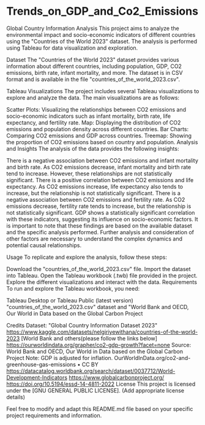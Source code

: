 # Trends_on_GDP_and_Co2_Emissions

Global Country Information Analysis
This project aims to analyze the environmental impact and socio-economic indicators of different countries using the "Countries of the World 2023" dataset. The analysis is performed using Tableau for data visualization and exploration.

Dataset
The "Countries of the World 2023" dataset provides various information about different countries, including population, GDP, CO2 emissions, birth rate, infant mortality, and more. The dataset is in CSV format and is available in the file "countries_of_the_world_2023.csv".

Tableau Visualizations
The project includes several Tableau visualizations to explore and analyze the data. The main visualizations are as follows:

Scatter Plots: Visualizing the relationships between CO2 emissions and socio-economic indicators such as infant mortality, birth rate, life expectancy, and fertility rate.
Map: Displaying the distribution of CO2 emissions and population density across different countries.
Bar Charts: Comparing CO2 emissions and GDP across countries.
Treemap: Showing the proportion of CO2 emissions based on country and population.
Analysis and Insights
The analysis of the data provides the following insights:

There is a negative association between CO2 emissions and infant mortality and birth rate. As CO2 emissions decrease, infant mortality and birth rate tend to increase. However, these relationships are not statistically significant.
There is a positive correlation between CO2 emissions and life expectancy. As CO2 emissions increase, life expectancy also tends to increase, but the relationship is not statistically significant.
There is a negative association between CO2 emissions and fertility rate. As CO2 emissions decrease, fertility rate tends to increase, but the relationship is not statistically significant.
GDP shows a statistically significant correlation with these indicators, suggesting its influence on socio-economic factors.
It is important to note that these findings are based on the available dataset and the specific analysis performed. Further analysis and consideration of other factors are necessary to understand the complex dynamics and potential causal relationships.

Usage
To replicate and explore the analysis, follow these steps:

Download the "countries_of_the_world_2023.csv" file.
Import the dataset into Tableau.
Open the Tableau workbook (.twb) file provided in the project.
Explore the different visualizations and interact with the data.
Requirements
To run and explore the Tableau workbook, you need:

Tableau Desktop or Tableau Public (latest version)
"countries_of_the_world_2023.csv" dataset and  "World Bank and OECD, Our World in Data based on the Global Carbon Project

Credits
Dataset:
"Global Country Information Dataset 2023" https://www.kaggle.com/datasets/nelgiriyewithana/countries-of-the-world-2023 
[World Bank and others(please follow the links below] 
https://ourworldindata.org/grapher/co2-gdp-growth?facet=none
Source: World Bank and OECD, Our World in Data based on the Global Carbon Project
Note: GDP is adjusted for inflation.
OurWorldInData.org/co2-and-greenhouse-gas-emissions • CC BY
https://datacatalog.worldbank.org/search/dataset/0037712/World-Development-Indicators
https://www.globalcarbonproject.org/
https://doi.org/10.5194/essd-14-4811-2022
License
This project is licensed under the [GNU GENERAL PUBLIC LICENSE]. (Add appropriate license details)

Feel free to modify and adapt this README.md file based on your specific project requirements and information.
